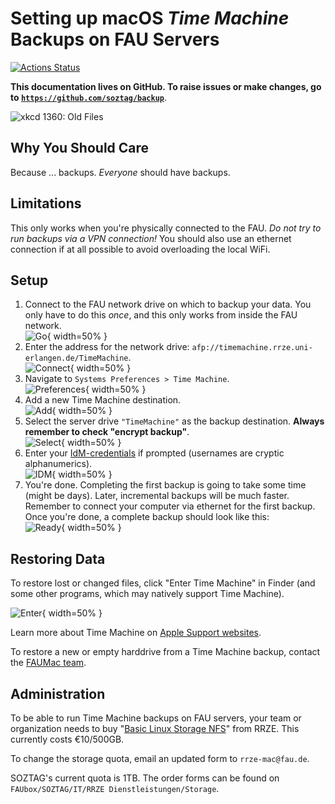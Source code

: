 # Setting up macOS *Time Machine* Backups on FAU Servers

[![Actions Status](https://wdp9fww0r9.execute-api.us-west-2.amazonaws.com/production/badge/soztag/backup)](https://github.com/soztag/backup/actions)

**This documentation lives on GitHub.
To raise issues or make changes, go to [`https://github.com/soztag/backup`](https://github.com/soztag/backup)**.

![xkcd 1360: *Old Files*](https://imgs.xkcd.com/comics/old_files.png)


## Why You Should Care

Because ... backups.
*Everyone* should have backups.


## Limitations

This only works when you're physically connected to the FAU.
*Do not try to run backups via a VPN connection!*
You should also use an ethernet connection if at all possible to avoid overloading the local WiFi.


## Setup

1. Connect to the FAU network drive on which to backup your data.
  You only have to do this *once*, and this only works from inside the FAU network.  
  ![Go](https://github.com/soztag/backup/blob/master/go.png?raw=true){ width=50% }
2. Enter the address for the network drive: `afp://timemachine.rrze.uni-erlangen.de/TimeMachine`.  
  ![Connect](https://github.com/soztag/backup/blob/master/connect.png?raw=true){ width=50% }
3. Navigate to `Systems Preferences > Time Machine`.  
  ![Preferences](https://github.com/soztag/backup/blob/master/prefs.png?raw=true){ width=50% }
4. Add a new Time Machine destination.  
  ![Add](https://github.com/soztag/backup/blob/master/add.png?raw=true){ width=50% }
5. Select the server drive `"TimeMachine"` as the backup destination.
  **Always remember to check "encrypt backup"**.  
  ![Select](https://github.com/soztag/backup/blob/master/select.png?raw=true){ width=50% }
6. Enter your [IdM-credentials](https://www.rrze.fau.de/infocenter/kontakt-hilfe/idm/) if prompted (usernames are cryptic alphanumerics).  
  ![IDM](https://github.com/soztag/backup/blob/master/idm.png?raw=true){ width=50% }
7. You're done.
  Completing the first backup is going to take some time (might be days).
  Later, incremental backups will be much faster.
  Remember to connect your computer via ethernet for the first backup.
  Once you're done, a complete backup should look like this:  
  ![Ready](https://github.com/soztag/backup/blob/master/ready.png?raw=true){ width=50% }


## Restoring Data

To restore lost or changed files, click "Enter Time Machine" in Finder (and some other programs, which may natively support Time Machine).

![Enter](https://github.com/soztag/backup/blob/master/enter.png?raw=true){ width=50% }

Learn more about Time Machine on [Apple Support websites](https://support.apple.com/en-us/HT201250).

To restore a new or empty harddrive from a Time Machine backup, contact the [FAUMac team](https://www.rrze.fau.de/hard-software/betriebssysteme/apple-macos-und-ios/).


## Administration

To be able to run Time Machine backups on FAU servers, your team or organization needs to buy "[Basic Linux Storage NFS](https://www.rrze.fau.de/hard-software/betriebssysteme/linux/#collapse_3)" from RRZE.
This currently costs €10/500GB.

To change the storage quota, email an updated form to `rrze-mac@fau.de`.

SOZTAG's current quota is 1TB.
The order forms can be found on `FAUbox/SOZTAG/IT/RRZE Dienstleistungen/Storage`.
